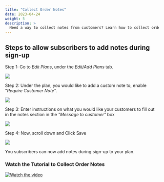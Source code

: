 ```yaml
---
title: "Collect Order Notes"
date: 2023-04-24
weight: 5
description: >
  Need a way to collect notes from customers? Learn how to collect order notes from customers as they sign-up.
---
```


## Steps to allow subscribers to add notes during sign-up

Step 1: Go to *Edit Plans*, under the *Edit/Add Plans* tab.

![](https://subscribie.co.uk/blog/content/images/size/w1000/2023/04/image-12.png)

Step 2: Under the plan, you would like to add a custom note to, enable "*Require Customer Note*".

![](https://subscribie.co.uk/blog/content/images/2023/04/image-13.png)

Step 3: Enter instructions on what you would like your customers to fill out in the notes section in the *"Message to customer"* box

![](https://subscribie.co.uk/blog/content/images/2023/04/image-14.png)

Step 4: Now, scroll down and Click Save

![](https://subscribie.co.uk/blog/content/images/size/w1000/2023/04/image-15.png)

You subscribers can now add notes during sign-up to your plan. 

### Watch the Tutorial to Collect Order Notes

[![Watch the video](https://github.com/Subscribie/subscribie/assets/30567984/a661a514-5ee0-4172-bc36-25cc7af7cb54)](https://youtu.be/KOrKf8AXMM0)